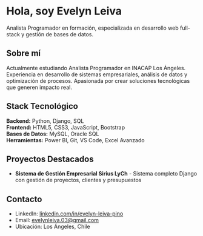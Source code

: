 # Hola, soy Evelyn Leiva

Analista Programador en formación, especializada en desarrollo web full-stack y gestión de bases de datos.

## Sobre mí
Actualmente estudiando Analista Programador en INACAP Los Ángeles. Experiencia en desarrollo de sistemas empresariales, análisis de datos y optimización de procesos. Apasionada por crear soluciones tecnológicas que generen impacto real.

## Stack Tecnológico
**Backend:** Python, Django, SQL  
**Frontend:** HTML5, CSS3, JavaScript, Bootstrap  
**Bases de Datos:** MySQL, Oracle SQL  
**Herramientas:** Power BI, Git, VS Code, Excel Avanzado

## Proyectos Destacados
- **Sistema de Gestión Empresarial Sirius LyCh** - Sistema completo Django con gestión de proyectos, clientes y presupuestos

## Contacto
- LinkedIn: [linkedin.com/in/evelyn-leiva-pino](https://www.linkedin.com/in/evelyn-leiva-pino-1a459330a)
- Email: evelynleiva.03@gmail.com
- Ubicación: Los Ángeles, Chile
